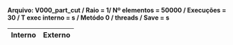 **Arquivo: V000_part_cut / Raio = 1/ Nº elementos = 50000 / Execuções = 30 / T exec interno = s / Metódo 0 /  threads / Save = s**
 
| Interno | Externo |
|---------| ------- |
